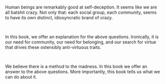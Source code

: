Human beings are remarkably good at self-deception. It seems like we are all batshit crazy. Not only that: each social group, each community, seems to have its own distinct, idiosyncratic brand of crazy.

<br>

In this book, we offer an explanation for the above questions. Ironically, it is our need for community, our need for belonging, and our search for virtue that drives these ostensibly anti-virtuous traits.  

<br>

We believe there is a method to the madness. In this book we offer an answer to the above questions. More importantly, this book tells us what we can do about it.
